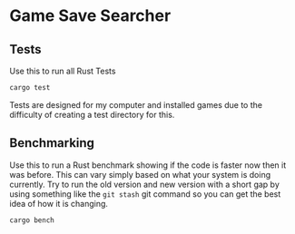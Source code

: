# Game Save Searcher

## Tests

Use this to run all Rust Tests

```bash
cargo test
```

Tests are designed for my computer and installed games due to the difficulty of creating a test directory for this.

## Benchmarking

Use this to run a Rust benchmark showing if the code is faster now then it was before.
This can vary simply based on what your system is doing currently. Try to run the old version and new version with a short gap by using something like the `git stash` git command so you can get the best idea of how it is changing.

```bash
cargo bench
```
